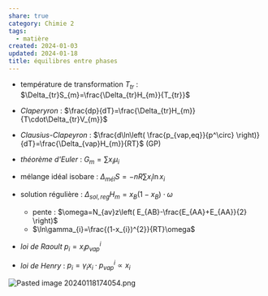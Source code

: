 ```yaml
---  
share: true  
category: Chimie 2  
tags:  
  - matière  
created: 2024-01-03  
updated: 2024-01-18  
title: équilibres entre phases  
---  
```

  
  
- température de transformation  $T_{tr}$ : $\Delta_{tr}S_{m}=\frac{\Delta_{tr}H_{m}}{T_{tr}}$  
  
- *Claperyron* : $\frac{dp}{dT}=\frac{\Delta_{tr}H_{m}}{T\cdot\Delta_{tr}V_{m}}$  
  
- *Clausius-Clapeyron* : $\frac{d\ln\left( \frac{p_{vap,eq}}{p^\circ} \right)}{dT}=\frac{\Delta_{vap}H_{m}}{RT}$ (GP)  
  
  
- *théorème d'Euler* : $G_{m}=\sum x_{i}\mu_{i}$  
  
- mélange idéal isobare : $\Delta_{mél}S=-nR\sum x_{i}\ln x_{i}$  
  
- solution régulière : $\Delta_{sol,reg}H_{m}=x_{B}(1-x_{B})\cdot\omega$  
	- pente : $\omega=N_{av}z\left( E_{AB}-\frac{E_{AA}+E_{AA}}{2} \right)$  
	- $\ln\gamma_{i}=\frac{(1-x_{i})^{2}}{RT}\omega$  
  
- *loi de Raoult* $p_{i}=x_{i}p^i_{vap}$  
  
- *loi de Henry* : $p_{i}=\gamma_{i}x_{i} \cdot p^i_{vap}\propto x_{i}$  
  
![Pasted image 20240118174054.png](Pasted%20image%2020240118174054.png)  
